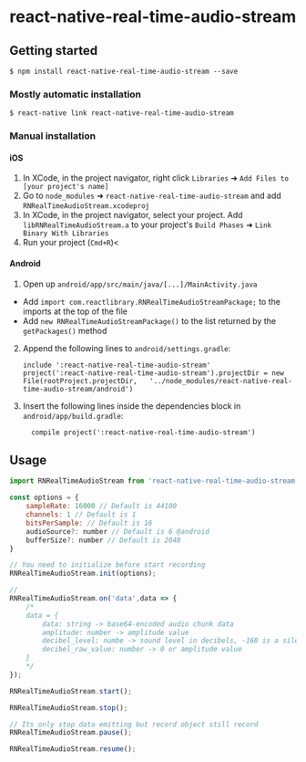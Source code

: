 
# react-native-real-time-audio-stream

## Getting started

`$ npm install react-native-real-time-audio-stream --save`

### Mostly automatic installation

`$ react-native link react-native-real-time-audio-stream`

### Manual installation


#### iOS

1. In XCode, in the project navigator, right click `Libraries` ➜ `Add Files to [your project's name]`
2. Go to `node_modules` ➜ `react-native-real-time-audio-stream` and add `RNRealTimeAudioStream.xcodeproj`
3. In XCode, in the project navigator, select your project. Add `libRNRealTimeAudioStream.a` to your project's `Build Phases` ➜ `Link Binary With Libraries`
4. Run your project (`Cmd+R`)<

#### Android

1. Open up `android/app/src/main/java/[...]/MainActivity.java`
  - Add `import com.reactlibrary.RNRealTimeAudioStreamPackage;` to the imports at the top of the file
  - Add `new RNRealTimeAudioStreamPackage()` to the list returned by the `getPackages()` method
2. Append the following lines to `android/settings.gradle`:
  	```
  	include ':react-native-real-time-audio-stream'
  	project(':react-native-real-time-audio-stream').projectDir = new File(rootProject.projectDir, 	'../node_modules/react-native-real-time-audio-stream/android')
  	```
3. Insert the following lines inside the dependencies block in `android/app/build.gradle`:
  	```
      compile project(':react-native-real-time-audio-stream')
  	```


## Usage
```javascript
import RNRealTimeAudioStream from 'react-native-real-time-audio-stream';

const options = {
	sampleRate: 16000 // Default is 44100
    channels: 1 // Default is 1
    bitsPerSample: // Default is 16
    audioSource?: number // Default is 6 @android
    bufferSize?: number // Default is 2048
}

// You need to initialize before start recording
RNRealTimeAudioStream.init(options);

// 
RNRealTimeAudioStream.on('data',data => {
	/*
	data = {
		data: string -> base64-encoded audio chunk data
		amplitude: number -> amplitude value
		decibel_level: numbe -> sound level in decibels, -160 is a silence level
		decibel_raw_value: number -> 0 or amplitude value
	}
	*/
});

RNRealTimeAudioStream.start();

RNRealTimeAudioStream.stop();

// Its only stop data emitting but record object still record
RNRealTimeAudioStream.pause();

RNRealTimeAudioStream.resume();

```
  